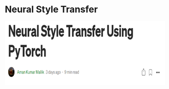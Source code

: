 # Neural Style Transfer

<a target="_blank" href="https://amankumarmallik.medium.com/implementing-neural-style-transfer-using-pytorch-fd8d43fb7bfa"><img src="https://github.com/Octaves0911/social-media-logos/blob/master/article2.png" alt="Recent Article 0" width="500" height="200"></a>
</br>
